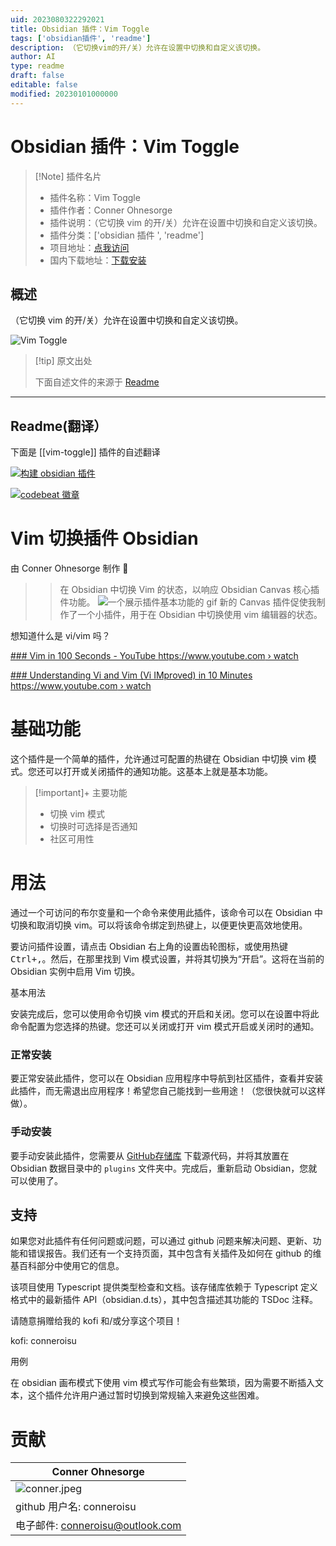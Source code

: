 ```yaml
---
uid: 2023080322292021
title: Obsidian 插件：Vim Toggle
tags: ['obsidian插件', 'readme']
description: （它切换vim的开/关）允许在设置中切换和自定义该切换。
author: AI
type: readme
draft: false
editable: false
modified: 20230101000000
---
```


# Obsidian 插件：Vim Toggle

> [!Note] 插件名片
> - 插件名称：Vim Toggle
> - 插件作者：Conner Ohnesorge
> - 插件说明：（它切换 vim 的开/关）允许在设置中切换和自定义该切换。
> - 插件分类：['obsidian 插件 ', 'readme']
> - 项目地址：[点我访问](https://github.com/conneroisu/vim-toggle)
> - 国内下载地址：[下载安装](https://pkmer.cn/products/plugin/pluginMarket/?vim-toggle)

## 概述

（它切换 vim 的开/关）允许在设置中切换和自定义该切换。

![Vim Toggle](https://cdn.pkmer.cn/covers/vim-toggle.gif)

> [!tip] 原文出处
>
>下面自述文件的来源于 [Readme](https://ghproxy.net/https://raw.githubusercontent.com/conneroisu/vim-toggle/master/README.md)
>

---

## Readme(翻译）

下面是 [[vim-toggle]] 插件的自述翻译

[![构建 obsidian 插件](https://github.com/conneroisu/vim-toggle/actions/workflows/main.yml/badge.svg)](https://github.com/conneroisu/vim-toggle/actions/workflows/main.yml)

[![codebeat 徽章](https://codebeat.co/badges/34efe3ca-2340-4b5c-bc9e-655ae5ffcd93)](https://codebeat.co/projects/github-com-conneroisu-vim-toggle-master)

# Vim 切换插件 Obsidian

由 Conner Ohnesorge 制作 🤍

>> 在 Obsidian 中切换 Vim 的状态，以响应 Obsidian Canvas 核心插件功能。
![一个展示插件基本功能的 gif](docs/legendary.gif)
新的 Canvas 插件促使我制作了一个小插件，用于在 Obsidian 中切换使用 vim 编辑器的状态。

想知道什么是 vi/vim 吗？

[    ### Vim in 100 Seconds - YouTube  https://www.youtube.com › watch  ](https://www.google.com/url?sa=t&rct=j&q=&esrc=s&source=web&cd=&ved=2ahUKEwjM4-3Es6v8AhW1KX0KHYH4Bs8QtwJ6BAgOEAI&url=https%3A%2F%2Fwww.youtube.com%2Fwatch%3Fv%3D-txKSRn0qeA&usg=AOvVaw0opUAcd4wCUwrJmBWm0zox)

[    ### Understanding Vi and Vim (Vi IMproved) in 10 Minutes  https://www.youtube.com › watch  ](https://www.google.com/url?sa=t&rct=j&q=&esrc=s&source=web&cd=&ved=2ahUKEwjM4-3Es6v8AhW1KX0KHYH4Bs8QtwJ6BAgQEAI&url=https%3A%2F%2Fwww.youtube.com%2Fwatch%3Fv%3Dnbph7RYWhwM&usg=AOvVaw0WsJDH24HqQHumDJS09xYX)

# 基础功能

这个插件是一个简单的插件，允许通过可配置的热键在 Obsidian 中切换 vim 模式。您还可以打开或关闭插件的通知功能。这基本上就是基本功能。

> [!important]+ 主要功能
>- 切换 vim 模式
>- 切换时可选择是否通知
>- 社区可用性

# 用法

通过一个可访问的布尔变量和一个命令来使用此插件，该命令可以在 Obsidian 中切换和取消切换 vim。可以将该命令绑定到热键上，以便更快更高效地使用。

要访问插件设置，请点击 Obsidian 右上角的设置齿轮图标，或使用热键<kbd>Ctrl<kbd>+</kbd>,</kbd>。然后，在那里找到 Vim 模式设置，并将其切换为“开启”。这将在当前的 Obsidian 实例中启用 Vim 切换。

基本用法

安装完成后，您可以使用命令切换 vim 模式的开启和关闭。您可以在设置中将此命令配置为您选择的热键。您还可以关闭或打开 vim 模式开启或关闭时的通知。

### 正常安装

要正常安装此插件，您可以在 Obsidian 应用程序中导航到社区插件，查看并安装此插件，而无需退出应用程序！希望您自己能找到一些用途！（您很快就可以这样做）。

### 手动安装

要手动安装此插件，您需要从 [GitHub存储库](https://github.com/nkomarn/obsidian-vim-mode) 下载源代码，并将其放置在 Obsidian 数据目录中的 `plugins` 文件夹中。完成后，重新启动 Obsidian，您就可以使用了。

## 支持

如果您对此插件有任何问题或问题，可以通过 github 问题来解决问题、更新、功能和错误报告。我们还有一个支持页面，其中包含有关插件及如何在 github 的维基百科部分中使用它的信息。

该项目使用 Typescript 提供类型检查和文档。该存储库依赖于 Typescript 定义格式中的最新插件 API（obsidian.d.ts），其中包含描述其功能的 TSDoc 注释。

请随意捐赠给我的 kofi 和/或分享这个项目！

kofi: conneroisu

用例

在 obsidian 画布模式下使用 vim 模式写作可能会有些繁琐，因为需要不断插入文本，这个插件允许用户通过暂时切换到常规输入来避免这些困难。

# 贡献

| Conner Ohnesorge |
| ---------------- |
| ![conner.jpeg](docs%2Fconner.jpeg)          |
| github 用户名: conneroisu |
| 电子邮件: conneroisu@outlook.com                            |